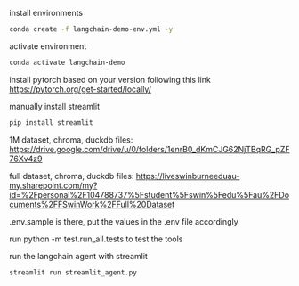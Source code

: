 install environments

```bash
conda create -f langchain-demo-env.yml -y
```

activate environment

```bash
conda activate langchain-demo
```

install pytorch based on your version following this link https://pytorch.org/get-started/locally/

manually install streamlit
```bash
pip install streamlit
```


1M dataset, chroma, duckdb files: https://drive.google.com/drive/u/0/folders/1enrB0_dKmCJG62NjTBqRG_pZF76Xv4z9

full dataset, chroma, duckdb files: https://liveswinburneeduau-my.sharepoint.com/my?id=%2Fpersonal%2F104788737%5Fstudent%5Fswin%5Fedu%5Fau%2FDocuments%2FFSwinWork%2FFull%20Dataset

.env.sample is there, put the values in the .env file accordingly

run python -m test.run_all.tests to test the tools

run the langchain agent with streamlit

```bash
streamlit run streamlit_agent.py
```
